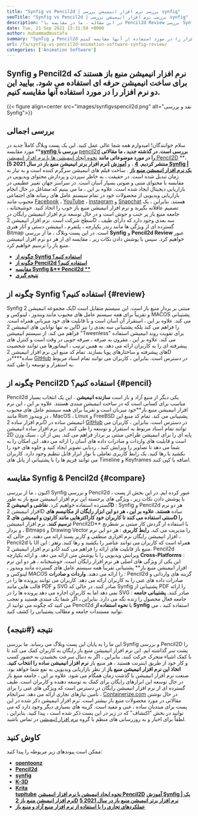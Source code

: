 ```yaml
---
title: "Synfig vs Pencil2d | بررسی نرم افزار انیمیشن بررسی synfig" 
seoTitle: "Synfig vs Pencil2d | بررسی نرم افزار انیمیشن بررسی synfig" 
description: "در این مقاله ، ما در مقایسه با Pencil2d Review بررسی Synfig را انجام خواهیم داد. هر دو نرم افزار پیشرو در انیمیشن منبع باز خود میزبان و با استقبال غنی هستند." 
date: Tue, 21 Sep 2021 13:31:58 +0000
author: muhammadmustafa
summary: "Synfig و Pencil2d نرم افزار انیمیشن منبع باز هستند که برای ساخت انیمیشن حرفه ای استفاده می شوند. بیایید این دو نرم افزار را در مورد استفاده از آنها مقایسه کنیم." 
url: /fa/synfig-vs-pencil2d-animation-software-synfig-review/
categories: ['Animation Software']
---
```


## Synfig و Pencil2d نرم افزار انیمیشن منبع باز هستند که برای ساخت انیمیشن حرفه ای استفاده می شود. بیایید این دو نرم افزار را در مورد استفاده آنها مقایسه کنیم.

{{< figure align=center src="images/synfigvspencil2d.png" alt="نقد و بررسی Synfig">}}


## بررسی اجمالی
سلام خوانندگان! امیدوارم همه شما عالی عمل کنید. این یک پست وبلاگ کاملاً جدید در مورد مقایسه  **[**synfig** ][1] **بررسی با** [pencil2d][2] **بررسی است. در گذشته جدید ، ما مقالاتی را در مورد موضوعاتی مانند** [نحوه ایجاد انیمیشن ها با نرم افزار انیمیشن Pencil2D][3] **، **[5 نرم افزار برتر انیمیشن منبع باز در سال 2021] منتشر کردیم. [4]**  ، و **[آموزش Synfig | یک نرم افزار انیمیشن منبع باز][5]**  . ساخت فیلم های انیمیشن سرگرم کننده است و به نیاز به زمان تبدیل شده است. در حقیقت ، به خاطر سپردن و پردازش محتوای ویدیویی در مقایسه با محتوای متنی و صوتی بسیار آسان است. در سراسر جهان تغییر عظیمی در بازاریابی دیجیتال ایجاد شده است. علاوه بر این ، ما می بینیم که مشاغل در حال انجام بازاریابی ویدیویی از محصولات خود در تمام سیستم عامل های رسانه های اجتماعی محبوب مانند [Facebook][6] ، [YouTube][7] ، [Instagram][8] و [Snapchat][9] هستند.
بنابراین ، یک تصمیم عاقلانه بگیرید و نرم افزار انیمیشن منبع باز خوب را اتخاذ کنید. خوشبختانه ، جامعه منبع باز پر جنب و جوش است و در حال توسعه نرم افزار انیمیشن رایگان در سطح شرکت است. نرم افزار انیمیشن 2D ، سه بعدی وجود دارد که دارای طیف گسترده ای از ویژگی ها مانند رندر یکپارچه ، پلتفرم ، انیمیشن دستی و آثار هنری Bitmap است. در این پست وبلاگ ، ما از بررسی  **Synfig** و **Pencil2d Review**  عبور خواهیم کرد. سپس با پوشش دادن نکات زیر ، مقایسه ای از هر دو نرم افزار انیمیشن منبع باز را ترسیم خواهیم کرد.
*  **[چگونه از Synfig استفاده کنیم؟][10]**  
*  **[چگونه از Pencil2d استفاده کنیم؟][11]**  
*  **[مقایسه Synfig &** Pencil2d **][12]**  
*  **[نتیجه گیری][13]**  

##  **چگونه از Synfig استفاده کنیم؟**  {#review}

Synfig یک مجموعه انیمیشن 2D مبتنی بر بردار منبع باز است. این سیستم متقابل است و تقریباً برای همه سیستم عامل های محبوب مانند ویندوز ، لینوکس و MACOS پشتیبانی می کند. علاوه بر این ، استقرار آن آسان است و با قابلیت های خود میزبانی همراه است. این نه تنها توانایی های انیمیشن 2D را فراهم می کند بلکه پشتیبانی سه بعدی را نیز فراهم می کند. از سیستم انیمیشن "Tweenless" برای تقویت روند انیمیشن استفاده می کند. علاوه بر این ، مقرون به صرفه ، صرفه جویی در وقت است و کنترل های پیشرفته ای را به کاربران ارائه می دهد. به همین ترتیب ، انیماتورها می توانند شخصیت های پیشرفته و ساختارهای پویا بسازند. تمام کد منبع این نرم افزار انیمیشن 2D ساده****در [GitHub][14] در دسترس است. بنابراین ، کاربران می توانند تمام اسناد مربوط به استقرار و توسعه را طی کنند.

## چگونه از Pencil2D استفاده کنیم؟ {#pencil}

Pencil2d یکی دیگر از منبع آزاد و باز است  **سازنده انیمیشن**  . این یک انتخاب بسیار مناسب برای کسانی است که در ساخت انیمیشن مبتدی هستند. علاوه بر این ، این نرم افزار انیمیشن منبع باز**خود میزبان است و تقریباً برای همه سیستم عامل های محبوب مانند Run در ویندوز ، MacOS ، Linux و FreeBSD پشتیبانی می کند. تمام کد منبع این نرم افزار ساده 2D انیمیشن ساده در [GitHub][15] در دسترس است. بنابراین ، کاربران می توانند تمام اسناد مربوط به استقرار و توسعه را طی کنند. این نرم افزار ساده انیمیشن 2D پایه ای را برای انیمیشن طراحی مبتنی بر بردار فراهم می کند. پس از آن ، سبک وزن است و قابلیت های واردات و صادرات داده های آسان را ارائه می دهد. این امکان را به شما می دهد تا تصاویر را ویرایش کنید ، ردیابی تصویر ایجاد کنید و جلوه های خود را بکشید یا رها کنید. یک رابط کاربری تعاملی با نوار ابزار قابل تنظیم وجود دارد. کاربران می توانند فریم ها را با پشتیبانی از پانل های Timeline و Keyframes اضافه یا کپی کنند.

## مقایسه Synfig & Pencil2d {#compare}

اکنون ، ما از بررسی Synfig و بررسی Pencil2d عبور کرده ایم. در این بخش از پست ، با پوشش دادن نکات زیر ، ویژگی های برجسته این نرم افزار انیمیشن منبع باز به طور گسترده استفاده خواهیم کرد.
 **نقاشی و انیمیشن 2D** : Synfig و Pencil2d هر دو نرم افزار انیمیشن 2D ساده **هستند. علاوه بر این ، هر دو این ابزار رایگان از مکانیسم های سنتی استفاده می کنند تا کاربران خود کاراکترهایی مانند کارتون و انیمیشن های 2D را ترسیم کنند.** نرم افزار انیمیشن Pencil2D** با استفاده از گردش کار مبتنی بر شطرنج و بردار ، Bitmaps و Drawing Vector را مدیریت می کند.
 **رابط کاربری** : هر دو این نرم افزار انیمیشن رایگان نرم افزاری منطقی و کاربر پسند ارائه می دهند. در حالی که ، Pencil2d با UI همراه است که کاربران می توانند عناصر را بکشید و رها کنند.
 **رندر** : این دو نرم افزار انیمیشن 2D منبع باز قابلیت های ارائه را فراهم می کنند. Pencil2d ویرایش ویدیویی را با پوشش متن ارائه می دهد. و ارائه یکپارچه
 **Cross-Platforms** : این یکی از ویژگی های اصلی هر نرم افزار رایگان است. خوشبختانه ، هر دو این نرم افزار انیمیشن منبع باز** پشتیبانی تقریباً همه سیستم عامل های گسترده مانند ویندوز ، لینوکس و MACOS را ارائه می دهند.
 **واردات و صادرات** : Pencil2d گزینه های وارداتی و صادرات داده های غنی را به کاربران ارائه می دهد. کاربران می توانند پرونده ها را در قالب هایی مانند PDF و SVG صادر کنند. در حالی که Synfig پشتیبانی از PDF را ارائه نمی دهد اما به کاربران اجازه می دهد پرونده ها را در SVG صادر کنند.
 **پشتیبانی جامعه** : جامعه فعال محصول را زنده نگه می دارد. بنابراین ، اگر شما یک مبتدی هستید و تعجب می کنید که چگونه می توانید از Pencil2d یا **نحوه استفاده از Synfig** استفاده کنید ، می توانید مستندات جامعه و مطالب پشتیبانی را کشف کنید.

## نتیجه {#نتیجه}

این ما را به پایان این پست وبلاگ می رساند. ما بررسی Synfig و بررسی Pencil2D را پشت سر گذاشته ایم. این نرم افزار انیمیشن منبع باز رایگان به کاربران کمک می کند تا با کمک اشیاء متحرک حرکت کنند. بنابراین ، اگر به دنبال سرعت بخشیدن به حضور کسب و کار خود از طریق اینترنت هستید ، هر منبع باز  **نرم افزار انیمیشن ساده**  **را انتخاب کنید. اتخاذ این نرم افزار انیمیشن منبع باز** از نظر بازاریابی ویدیویی به نفع شما خواهد بود. صنعت نرم افزار انیمیشن با گذشت زمان همگام می شود. علاوه بر این ، جامعه منبع باز در حال توسعه این ابزارهای رایگان برای کمک به توسعه دهنده و کاربران است. طیف گسترده ای از نرم افزار انیمیشن رایگان در دسترس است که ویژگی های غنی را برای تأمین نیازهای تجاری ارائه می دهد.
سرانجام ، [Containerize.com][16] در حال نوشتن مقالاتی در مورد محصولات منبع باز بیشتر است. نرم افزار انیمیشن ذکر شده در این پست برای مبتدیان ساده ، غنی و مفید است. گزینه های بسیاری دیگر وجود دارد که می توانید در بخش "اکتشاف" که در زیر در این پست ذکر شده است ، پیدا کنید. بنابراین ، لطفاً برای اخبار و به روزرسانی های منظم با گروه [نرم افزار انیمیشن][17] در تماس باشید.

## کاوش کنید
ممکن است پیوندهای زیر مربوطه را پیدا کنید:
* [  **opentoonz**  ][18]
*  **[Pencil2d][2]**  
* [  **synfig**  ][1]
*  **[K-3D][19]**  
*  **[Krita][20]**  
 **[tupitube][21]** 
 **[نحوه ایجاد انیمیشن با نرم افزار انیمیشن Pencil2D][3]** 
 **[آموزش Synfig | یک نرم افزار انیمیشن منبع باز 2D][5]** 
 **[5 نرم افزار برتر انیمیشن منبع باز در سال 2021][4]** 
*  **[عملکردهای تجاری را با استفاده از نرم افزار منبع آزاد و منبع باز][22]**  



[1]: https://products.containerize.com/animation-software/synfig/
[2]: https://products.containerize.com/animation-software/pencil2d/
[3]: https://blog.containerize.com/animation-software/how-to-create-animations-with-pencil2d-animation-software/
[4]: https://blog.containerize.com/animation-software/top-5-open-source-animation-software-in-2021/
[5]: https://blog.containerize.com/animation-software/synfig-tutorial-an-open-source-2d-animation-software/
[6]: https://www.facebook.com/
[7]: https://www.youtube.com/
[8]: http://instagram.com/
[9]: https://www.snapchat.com/
[10]: #review
[11]: #pencil
[12]: #compare
[13]: #Conclusion
[14]: https://github.com/synfig/synfig
[15]: https://github.com/pencil2d/pencil
[16]: https://www.containerize.com/
[17]: https://products.containerize.com/animation-software/
[18]: https://products.containerize.com/animation-software/opentoonz/
[19]: https://products.containerize.com/animation-software/k3d/
[20]: https://products.containerize.com/animation-software/krita/
[21]: https://products.containerize.com/animation-software/tupitube/
[22]: https://blog.containerize.com/blogging/automate-business-operations-using-open-source-software/
